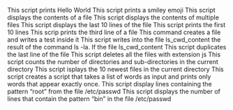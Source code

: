 This script prints Hello World
This script prints a smiley emoji
This script displays the contents of a file
This script displays the contents of multiple files
This script displays the last 10 lines of the file
This script prints the first 10 lines
This scrip prints the third line of a file
This command creates a file and writes a test inside it
This script writes into the file ls_cwd_content the result of the command ls -la. If the file ls_cwd_content
This script duplicates the last line of the file
This script deletes all the files with extension js
This script counts the number of directories and sub-directories in the current directory
 This script isplays the 10 newest files in the current directory
This script creates a script that takes a list of words as input and prints only words that appear exactly once.
This script display lines containing the pattern “root” from the file /etc/passwd
This script displays the number of lines that contain the pattern “bin” in the file /etc/passwd
